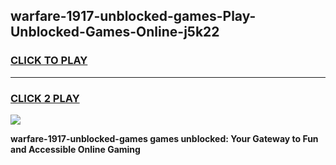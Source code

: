 
## warfare-1917-unblocked-games-Play-Unblocked-Games-Online-j5k22
<h3>
<a href="https://premium76.site?title=warfare-1917-unblocked-games&ref=25A">CLICK TO PLAY</a></h3>
<hr>

<h3>
<a href="https://premium76.site?title=warfare-1917-unblocked-games&ref=25A">CLICK 2 PLAY</a>
  
</h3>

<a href="https://premium76.site?title=warfare-1917-unblocked-games&ref=25A"><img src="https://clearcache.store/games.png"></a>


**warfare-1917-unblocked-games games unblocked: Your Gateway to Fun and Accessible Online Gaming**
